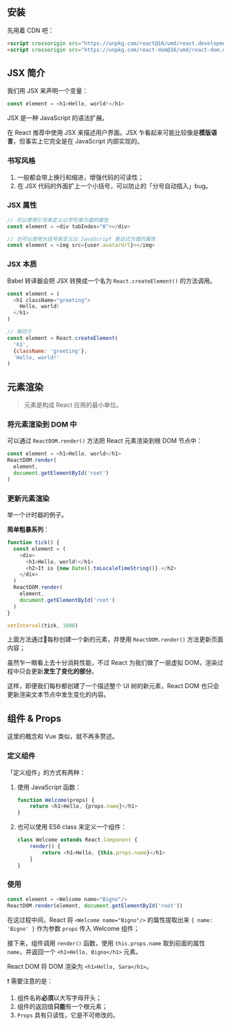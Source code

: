 ## 安装

先用着 CDN 吧：

```html
<script crossorigin src="https://unpkg.com/react@16/umd/react.development.js"></script>
<script crossorigin src="https://unpkg.com/react-dom@16/umd/react-dom.development.js"></script>
```

## JSX 简介

我们用 JSX 来声明一个变量：

```js
const element = <h1>Hello, world!</h1>
```

JSX 是一种 JavaScript 的语法扩展。

在 React 推荐中使用 JSX 来描述用户界面。JSX 乍看起来可能比较像是**模版语言**，但事实上它完全是在 JavaScript 内部实现的。

### 书写风格

1. 一般都会带上换行和缩进，增强代码的可读性；
2. 在 JSX 代码的外面扩上一个小括号，可以防止的「分号自动插入」bug。

### JSX 属性

```js
// 可以使用引号来定义以字符串为值的属性
const element = <div tabIndex="0"></div>

// 也可以使用大括号来定义以 JavaScript 表达式为值的属性
const element = <img src={user.avatarUrl}></img>
```

### JSX 本质

Babel 转译器会把 JSX 转换成一个名为 `React.createElement()` 的方法调用。

```js
const element = (
  <h1 className="greeting">
    Hello, world!
  </h1>
)

// 等同于
const element = React.createElement(
  'h1',
  {className: 'greeting'},
  'Hello, world!'
)
```

## 元素渲染

> 元素是构成 React 应用的最小单位。

### 将元素渲染到 DOM 中

可以通过 `ReactDOM.render()` 方法把 React 元素渲染到根 DOM 节点中：

```js
const element = <h1>Hello, world</h1>
ReactDOM.render(
  element,
  document.getElementById('root')
)
```

### 更新元素渲染

举一个计时器的例子。

**简单粗暴系列**：

```js
function tick() {
  const element = (
    <div>
      <h1>Hello, world!</h1>
      <h2>It is {new Date().toLocaleTimeString()}.</h2>
    </div>
  )
  ReactDOM.render(
    element,
    document.getElementById('root')
  )
}

setInterval(tick, 1000)
```

上面方法通过每秒创建一个新的元素，并使用 `ReactDOM.render()` 方法更新页面内容；

虽然乍一眼看上去十分消耗性能，不过 React 为我们做了一层虚拟 DOM，渲染过程中只会更新**发生了变化的部分**。

这样，即便我们每秒都创建了一个描述整个 UI 树的新元素，React DOM 也只会更新渲染文本节点中发生变化的内容。

## 组件 & Props

这里的概念和 Vue 类似，就不再多赘述。

### 定义组件

「定义组件」的方式有两种：

1. 使用 JavaScript 函数：

    ```js
    function Welcome(props) {
        return <h1>Hello, {props.name}</h1>
    }
    ```

2. 也可以使用 ES6 class 来定义一个组件：

    ```js
    class Welcome extends React.Component {
        render() {
            return <h1>Hello, {this.props.name}</h1>
        }
    }
    ```

### 使用

```js
const element = <Welcome name="Bigno"/>
ReactDOM.render(element, document.getElementById('root'))
```

在这过程中间，React 将 `<Welcome name="Bigno"/>` 的属性提取出来 `{ name: 'Bigno' }` 作为参数 `props` 传入 Welcome 组件；

接下来，组件调用 `render()` 函数，使用 `this.props.name` 取到前面的属性 `name`，并返回一个 `<h1>Hello, Bigno</h1>` 元素。

React DOM 将 DOM 渲染为 `<h1>Hello, Sara</h1>`。

❗️ 需要注意的是：

1. 组件名称**必须**以大写字母开头；
2. 组件的返回值**只能**有一个根元素；
3. `Props` 具有只读性，它是不可修改的。